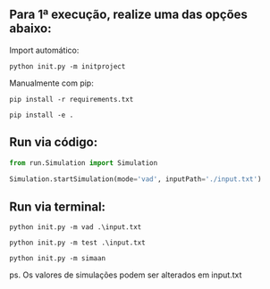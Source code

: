 ## Para 1ª execução, realize uma das opções abaixo:

Import automático:

```
python init.py -m initproject  
```

Manualmente com pip:

``
pip install -r requirements.txt
``

``
pip install -e .
``

## Run via código:

```python
from run.Simulation import Simulation

Simulation.startSimulation(mode='vad', inputPath='./input.txt')

````

## Run via terminal:

``
python init.py -m vad .\input.txt
``

``
python init.py -m test .\input.txt
``

``
python init.py -m simaan
``


ps. Os valores de simulações podem ser alterados em input.txt